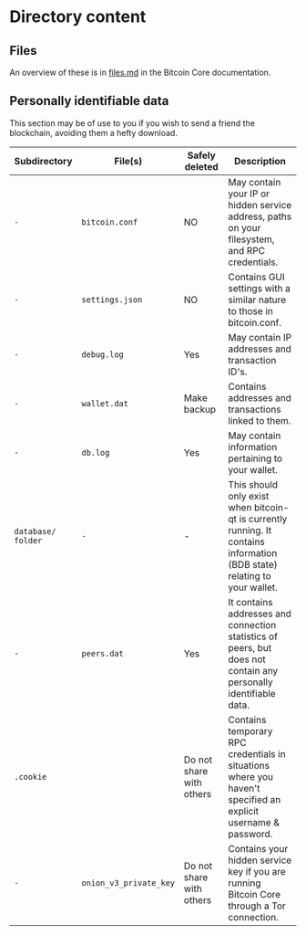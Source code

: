 # Directory content
## Files
An overview of these is in [files.md](https://github.com/bitcoin/bitcoin/blob/master/doc/files.md) in the Bitcoin Core documentation.

## Personally identifiable data
This section may be of use to you if you wish to send a friend the blockchain, avoiding them a hefty download.

Subdirectory       | File(s)               | Safely deleted | Description
-------------------|-----------------------|----------------|-------------
`-`                | `bitcoin.conf`        | NO  | May contain your IP or hidden service address, paths on your filesystem, and RPC credentials.
`-`                | `settings.json`       | NO  | Contains GUI settings with a similar nature to those in bitcoin.conf.
`-`                | `debug.log`           | Yes | May contain IP addresses and transaction ID's. 
`-`                | `wallet.dat`          | Make backup | Contains addresses and transactions linked to them. 
`-`                | `db.log`              | Yes | May contain information pertaining to your wallet. 
`database/ folder` | `-`                   | -   | This should only exist when bitcoin-qt is currently running. It contains information (BDB state) relating to your wallet.
`-`                | `peers.dat`           | Yes | It contains addresses and connection statistics of peers, but does not contain any personally identifiable data. 
`.cookie`          |                       | Do not share with others  | Contains temporary RPC credentials in situations where you haven't specified an explicit username & password. 
`-`                | `onion_v3_private_key`| Do not share with others | Contains your hidden service key if you are running Bitcoin Core through a Tor connection. 
  



#
#
#
#
#
#
#
#
#
#
#
#
